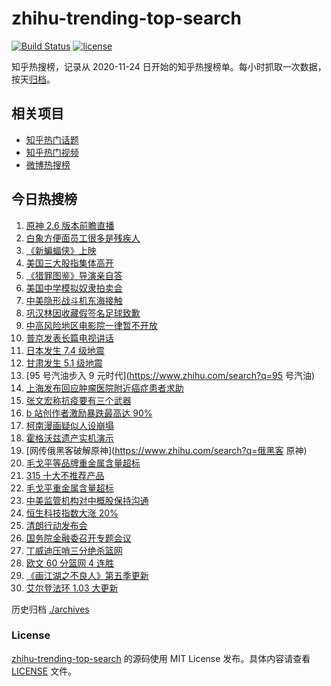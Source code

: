 # zhihu-trending-top-search

[![Build Status](https://github.com/justjavac/zhihu-trending-top-search/workflows/ci/badge.svg?branch=main)](https://github.com/justjavac/zhihu-trending-top-search/actions)
[![license](https://img.shields.io/github/license/justjavac/zhihu-trending-top-search)](https://github.com/justjavac/zhihu-trending-top-search/blob/main/LICENSE)

知乎热搜榜，记录从 2020-11-24 日开始的知乎热搜榜单。每小时抓取一次数据，按天[归档](./archives)。

## 相关项目

- [知乎热门话题](https://github.com/justjavac/zhihu-trending-hot-questions)
- [知乎热门视频](https://github.com/justjavac/zhihu-trending-hot-video)
- [微博热搜榜](https://github.com/justjavac/weibo-trending-hot-search)

## 今日热搜榜

<!-- BEGIN -->
<!-- 最后更新时间 Fri Mar 18 2022 21:18:16 GMT+0800 (China Standard Time) -->

1. [原神 2.6 版本前瞻直播](https://www.zhihu.com/search?q=原神)
1. [白象方便面员工很多是残疾人](https://www.zhihu.com/search?q=白象)
1. [《新蝙蝠侠》上映](https://www.zhihu.com/search?q=新蝙蝠侠)
1. [美国三大股指集体高开](https://www.zhihu.com/search?q=美股大涨)
1. [《猎罪图鉴》导演亲自答](https://www.zhihu.com/search?q=猎罪图鉴)
1. [美国中学模拟奴隶拍卖会](https://www.zhihu.com/search?q=模拟奴隶拍卖会)
1. [中美隐形战斗机东海接触](https://www.zhihu.com/search?q=中美隐形战斗机)
1. [巩汉林因收藏假签名足球致歉](https://www.zhihu.com/search?q=巩汉林)
1. [中高风险地区电影院一律暂不开放](https://www.zhihu.com/search?q=国家电影局发文)
1. [普京发表长篇电视讲话](https://www.zhihu.com/search?q=普京长篇电视讲话)
1. [日本发生 7.4 级地震](https://www.zhihu.com/search?q=日本地震)
1. [甘肃发生 5.1 级地震](https://www.zhihu.com/search?q=甘肃地震)
1. [95 号汽油步入 9 元时代](https://www.zhihu.com/search?q=95 号汽油)
1. [上海发布回应肿瘤医院附近癌症患者求助](https://www.zhihu.com/search?q=上海发布回应癌症患者求助)
1. [张文宏称抗疫要有三个武器](https://www.zhihu.com/search?q=张文宏)
1. [b 站创作者激励暴跌最高达 90%](https://www.zhihu.com/search?q=哔哩哔哩)
1. [柯南漫画疑似人设崩塌](https://www.zhihu.com/search?q=柯南)
1. [霍格沃兹遗产实机演示](https://www.zhihu.com/search?q=霍格沃兹遗产)
1. [网传俄黑客破解原神](https://www.zhihu.com/search?q=俄黑客 原神)
1. [毛戈平等品牌重金属含量超标](https://www.zhihu.com/search?q=毛戈平)
1. [315 十大不推荐产品](https://www.zhihu.com/search?q=十大不推荐产品)
1. [毛戈平重金属含量超标](https://www.zhihu.com/search?q=毛戈平)
1. [中美监管机构对中概股保持沟通](https://www.zhihu.com/search?q=中美监管机构)
1. [恒生科技指数大涨 20%](https://www.zhihu.com/search?q=恒生科技指数)
1. [清朗行动发布会](https://www.zhihu.com/search?q=清朗行动)
1. [国务院金融委召开专题会议](https://www.zhihu.com/search?q=国务院金融委)
1. [丁威迪压哨三分绝杀篮网](https://www.zhihu.com/search?q=篮网)
1. [欧文 60 分篮网 4 连胜](https://www.zhihu.com/search?q=篮网)
1. [《画江湖之不良人》第五季更新](https://www.zhihu.com/search?q=画江湖之不良人)
1. [艾尔登法环 1.03 大更新](https://www.zhihu.com/search?q=艾尔登法环更新)

<!-- END -->

历史归档 [./archives](./archives)

### License

[zhihu-trending-top-search](https://github.com/justjavac/zhihu-trending-top-search)
的源码使用 MIT License 发布。具体内容请查看 [LICENSE](./LICENSE) 文件。
